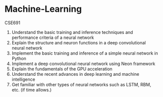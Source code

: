 # Machine-Learning
CSE691
1. Understand the basic training and inference techniques and performance criteria of a neural
network
2. Explain the structure and neuron functions in a deep convolutional neural network
3. Implement the basic training and inference of a simple neural network in Python
4. Implement a deep convolutional neural network using Neon framework
5. Explain the fundamentals of the GPU acceleration
6. Understand the recent advances in deep learning and machine intelligence
7. Get familiar with other types of neural networks such as LSTM, RBM, etc. (if time allows.) 
